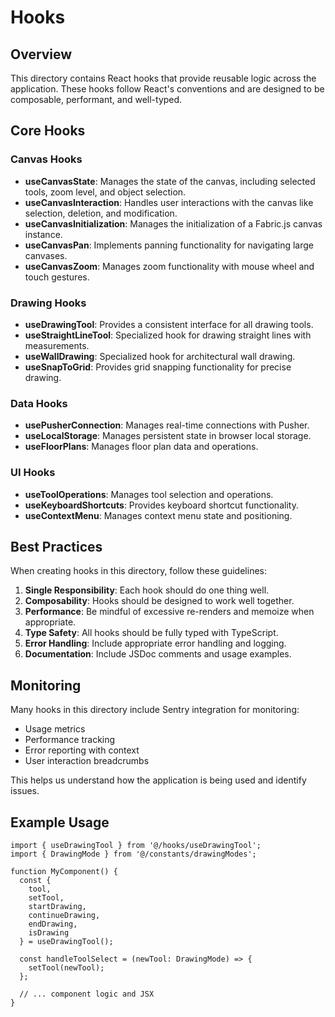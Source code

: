 
# Hooks

## Overview

This directory contains React hooks that provide reusable logic across the application. These hooks follow React's conventions and are designed to be composable, performant, and well-typed.

## Core Hooks

### Canvas Hooks

- **useCanvasState**: Manages the state of the canvas, including selected tools, zoom level, and object selection.
- **useCanvasInteraction**: Handles user interactions with the canvas like selection, deletion, and modification.
- **useCanvasInitialization**: Manages the initialization of a Fabric.js canvas instance.
- **useCanvasPan**: Implements panning functionality for navigating large canvases.
- **useCanvasZoom**: Manages zoom functionality with mouse wheel and touch gestures.

### Drawing Hooks

- **useDrawingTool**: Provides a consistent interface for all drawing tools.
- **useStraightLineTool**: Specialized hook for drawing straight lines with measurements.
- **useWallDrawing**: Specialized hook for architectural wall drawing.
- **useSnapToGrid**: Provides grid snapping functionality for precise drawing.

### Data Hooks

- **usePusherConnection**: Manages real-time connections with Pusher.
- **useLocalStorage**: Manages persistent state in browser local storage.
- **useFloorPlans**: Manages floor plan data and operations.

### UI Hooks

- **useToolOperations**: Manages tool selection and operations.
- **useKeyboardShortcuts**: Provides keyboard shortcut functionality.
- **useContextMenu**: Manages context menu state and positioning.

## Best Practices

When creating hooks in this directory, follow these guidelines:

1. **Single Responsibility**: Each hook should do one thing well.
2. **Composability**: Hooks should be designed to work well together.
3. **Performance**: Be mindful of excessive re-renders and memoize when appropriate.
4. **Type Safety**: All hooks should be fully typed with TypeScript.
5. **Error Handling**: Include appropriate error handling and logging.
6. **Documentation**: Include JSDoc comments and usage examples.

## Monitoring

Many hooks in this directory include Sentry integration for monitoring:

- Usage metrics
- Performance tracking
- Error reporting with context
- User interaction breadcrumbs

This helps us understand how the application is being used and identify issues.

## Example Usage

```tsx
import { useDrawingTool } from '@/hooks/useDrawingTool';
import { DrawingMode } from '@/constants/drawingModes';

function MyComponent() {
  const {
    tool,
    setTool,
    startDrawing,
    continueDrawing,
    endDrawing,
    isDrawing
  } = useDrawingTool();
  
  const handleToolSelect = (newTool: DrawingMode) => {
    setTool(newTool);
  };
  
  // ... component logic and JSX
}
```
